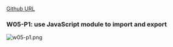 [Github URL](https://github.com/211410039/1112-1N-js-demo-id/tree/main/demo/md/w02_39)

### W05-P1: use JavaScript module to import and export

![w05-p1.png](https://qmfqlvkbasosvmqhicrw.supabase.co/storage/v1/object/public/demo-39/md_img/w05-p1.png?t=2023-03-16T10%3A45%3A00.027Z)

```

```
